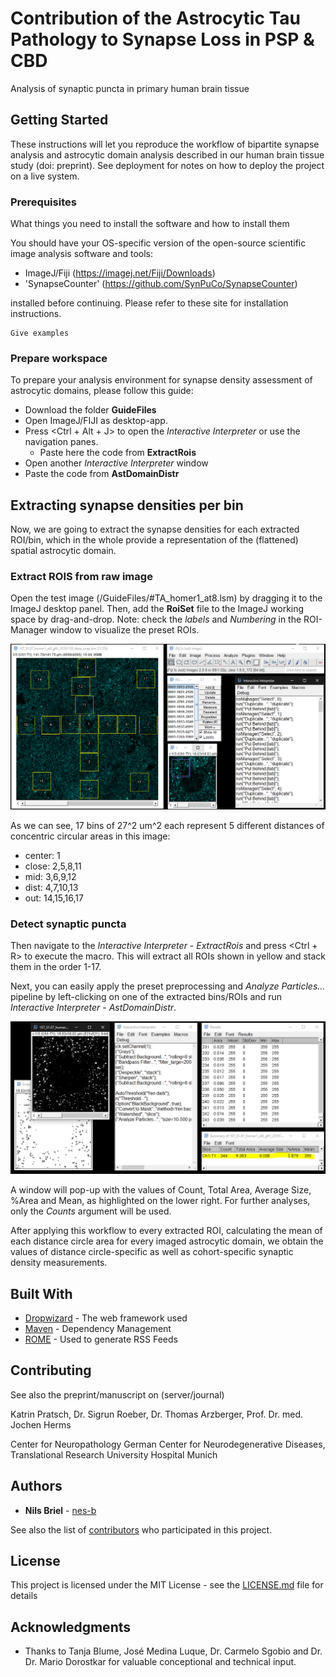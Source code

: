 # Contribution of the Astrocytic Tau Pathology to Synapse Loss in PSP & CBD 

Analysis of synaptic puncta in primary human brain tissue

## Getting Started

These instructions will let you reproduce the workflow of bipartite synapse analysis and astrocytic domain analysis described in our human brain tissue study (doi: preprint). See deployment for notes on how to deploy the project on a live system.

### Prerequisites

What things you need to install the software and how to install them

You should have your OS-specific version of the open-source scientific image analysis software and tools:

- ImageJ/Fiji (https://imagej.net/Fiji/Downloads)
- 'SynapseCounter' (https://github.com/SynPuCo/SynapseCounter)

installed before continuing.
Please refer to these site for installation instructions.

```
Give examples
```

### Prepare workspace

To prepare your analysis environment for synapse density assessment of astrocytic domains, please follow this guide:

* Download the folder __GuideFiles__
* Open ImageJ/FIJI as desktop-app.
* Press <Ctrl + Alt + J> to open the *Interactive Interpreter* or use the navigation panes.
  * Paste here the code from __ExtractRois__
 * Open another *Interactive Interpreter* window 
  * Paste the code from __AstDomainDistr__ 


## Extracting synapse densities per bin 

Now, we are going to extract the synapse densities for each extracted ROI/bin, 
which in the whole provide a representation of the (flattened) spatial astrocytic domain. 

### Extract ROIS from raw image

Open the test image (/GuideFiles/#TA_homer1_at8.lsm) by dragging it to the ImageJ desktop panel.
Then, add the __RoiSet__ file to the ImageJ working space by drag-and-drop.
Note: check the *labels* and *Numbering* in the ROI-Manager window to visualize the preset ROIs. 

![Image of Roi_extraction](https://github.com/nes-b/AstSyns/blob/master/images_readme/roi_extraction.PNG)

As we can see, 17 bins of 27^2 um^2 each represent 5 different distances of concentric circular areas in this image:
 * center: 1
 * close: 2,5,8,11
 * mid: 3,6,9,12
 * dist: 4,7,10,13
 * out: 14,15,16,17

### Detect synaptic puncta
Then navigate to the *Interactive Interpreter - ExtractRois* and press <Ctrl + R> to execute the macro. 
This will extract all ROIs shown in yellow and stack them in the order 1-17.

Next, you can easily apply the preset preprocessing and *Analyze Particles...* pipeline by left-clicking on one of the extracted bins/ROIs and run *Interactive Interpreter - AstDomainDistr*.

![Image of puncta detection](https://github.com/nes-b/AstSyns/blob/master/images_readme/exe_analyzeparticlesmacro_.PNG)

A window will pop-up with the values of Count, Total Area, Average Size, %Area and Mean, as highlighted on the lower right. 
For further analyses, only the *Counts* argument will be used.

After applying this workflow to every extracted ROI, calculating the mean of each distance circle area for every imaged astrocytic domain, we obtain the values of distance circle-specific as well as cohort-specific synaptic density measurements. 



## Built With

* [Dropwizard](http://www.dropwizard.io/1.0.2/docs/) - The web framework used
* [Maven](https://maven.apache.org/) - Dependency Management
* [ROME](https://rometools.github.io/rome/) - Used to generate RSS Feeds

## Contributing

See also the preprint/manuscript on (server/journal)

Katrin Pratsch, Dr. Sigrun Roeber, Dr. Thomas Arzberger, Prof. Dr. med. Jochen Herms

Center for Neuropathology
German Center for Neurodegenerative Diseases, Translational Research
University Hospital Munich

## Authors

* **Nils Briel** - [nes-b](https://github.com/nes-b)

See also the list of [contributors](https://github.com/contributors) who participated in this project.

## License

This project is licensed under the MIT License - see the [LICENSE.md](LICENSE.md) file for details

## Acknowledgments

* Thanks to Tanja Blume, José Medina Luque, Dr. Carmelo Sgobio and Dr. Dr. Mario Dorostkar for valuable conceptional and technical input.
